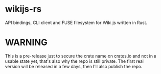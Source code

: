 # wikijs-rs
API bindings, CLI client and FUSE filesystem for Wiki.js written in Rust.

# WARNING
This is a pre-release just to secure the crate name on crates.io and not
in a usable state yet, that's also why the repo is still private. The first
real version will be released in a few days, then I'll also publish the repo.
